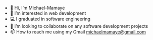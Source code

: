 - 👋 Hi, I’m Michael-Mamaye
- 👀 I’m interested in web development 
- 💻 I graduated in software engineering 
- 💞️ I’m looking to collaborate on any software development projects
- 📫 How to reach me using my Gmail michaelmamaye@gmail.com 

<!---
Michael-Mamaye/Michael-Mamaye is a ✨ special ✨ repository because its `README.md` (this file) appears on your GitHub profile.
You can click the Preview link to take a look at your changes.
--->
